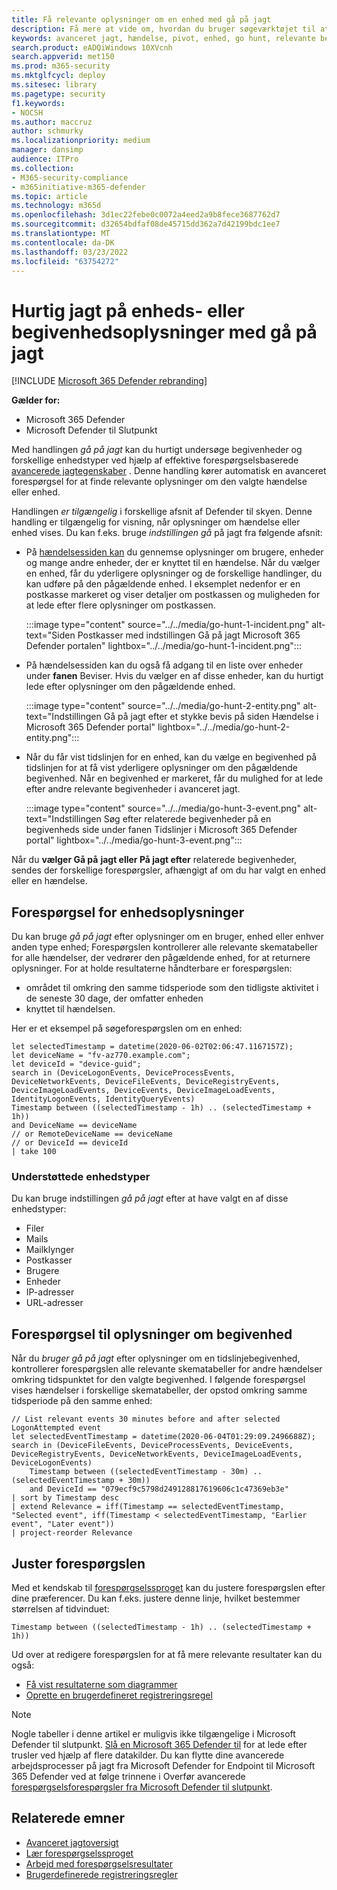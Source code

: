 ```yaml
---
title: Få relevante oplysninger om en enhed med gå på jagt
description: Få mere at vide om, hvordan du bruger søgeværktøjet til at forespørge hurtigt efter relevante oplysninger om en enhed eller begivenhed ved hjælp af avanceret jagt.
keywords: avanceret jagt, hændelse, pivot, enhed, go hunt, relevante begivenheder, trusselssøgning, cybertrusel, søgning, forespørgsel, telemetri, Microsoft 365, Microsoft 365 Defender
search.product: eADQiWindows 10XVcnh
search.appverid: met150
ms.prod: m365-security
ms.mktglfcycl: deploy
ms.sitesec: library
ms.pagetype: security
f1.keywords:
- NOCSH
ms.author: maccruz
author: schmurky
ms.localizationpriority: medium
manager: dansimp
audience: ITPro
ms.collection:
- M365-security-compliance
- m365initiative-m365-defender
ms.topic: article
ms.technology: m365d
ms.openlocfilehash: 3d1ec22febe0c0072a4eed2a9b8fece3687762d7
ms.sourcegitcommit: d32654bdfaf08de45715dd362a7d42199bdc1ee7
ms.translationtype: MT
ms.contentlocale: da-DK
ms.lasthandoff: 03/23/2022
ms.locfileid: "63754272"
---
```

# <a name="quickly-hunt-for-entity-or-event-information-with-go-hunt"></a>Hurtig jagt på enheds- eller begivenhedsoplysninger med gå på jagt

[!INCLUDE [Microsoft 365 Defender rebranding](../includes/microsoft-defender.md)]


**Gælder for:**
- Microsoft 365 Defender
- Microsoft Defender til Slutpunkt

Med handlingen *gå på jagt* kan du hurtigt undersøge begivenheder og forskellige enhedstyper ved hjælp af effektive forespørgselsbaserede [avancerede jagtegenskaber](advanced-hunting-overview.md) . Denne handling kører automatisk en avanceret forespørgsel for at finde relevante oplysninger om den valgte hændelse eller enhed.

Handlingen *er tilgængelig* i forskellige afsnit af Defender til skyen. Denne handling er tilgængelig for visning, når oplysninger om hændelse eller enhed vises. Du kan f.eks. bruge *indstillingen gå* på jagt fra følgende afsnit:

- På [hændelsessiden kan](investigate-incidents.md#summary) du gennemse oplysninger om brugere, enheder og mange andre enheder, der er knyttet til en hændelse. Når du vælger en enhed, får du yderligere oplysninger og de forskellige handlinger, du kan udføre på den pågældende enhed. I eksemplet nedenfor er en postkasse markeret og viser detaljer om postkassen og muligheden for at lede efter flere oplysninger om postkassen.

    :::image type="content" source="../../media/go-hunt-1-incident.png" alt-text="Siden Postkasser med indstillingen Gå på jagt Microsoft 365 Defender portalen" lightbox="../../media/go-hunt-1-incident.png":::

- På hændelsessiden kan du også få adgang til en liste over enheder under **fanen** Beviser. Hvis du vælger en af disse enheder, kan du hurtigt lede efter oplysninger om den pågældende enhed.

    :::image type="content" source="../../media/go-hunt-2-entity.png" alt-text="Indstillingen Gå på jagt efter et stykke bevis på siden Hændelse i Microsoft 365 Defender portal" lightbox="../../media/go-hunt-2-entity.png":::


- Når du får vist tidslinjen for en enhed, kan du vælge en begivenhed på tidslinjen for at få vist yderligere oplysninger om den pågældende begivenhed. Når en begivenhed er markeret, får du mulighed for at lede efter andre relevante begivenheder i avanceret jagt.

    :::image type="content" source="../../media/go-hunt-3-event.png" alt-text="Indstillingen Søg efter relaterede begivenheder på en begivenheds side under fanen Tidslinjer i Microsoft 365 Defender portal" lightbox="../../media/go-hunt-3-event.png":::

Når du **vælger Gå på** **jagt eller På jagt efter** relaterede begivenheder, sendes der forskellige forespørgsler, afhængigt af om du har valgt en enhed eller en hændelse.

## <a name="query-for-entity-information"></a>Forespørgsel for enhedsoplysninger
Du kan bruge *gå på jagt* efter oplysninger om en bruger, enhed eller enhver anden type enhed; Forespørgslen kontrollerer alle relevante skematabeller for alle hændelser, der vedrører den pågældende enhed, for at returnere oplysninger. For at holde resultaterne håndterbare er forespørgslen:
- området til omkring den samme tidsperiode som den tidligste aktivitet i de seneste 30 dage, der omfatter enheden
- knyttet til hændelsen.

Her er et eksempel på søgeforespørgslen om en enhed:

```kusto
let selectedTimestamp = datetime(2020-06-02T02:06:47.1167157Z);
let deviceName = "fv-az770.example.com";
let deviceId = "device-guid";
search in (DeviceLogonEvents, DeviceProcessEvents, DeviceNetworkEvents, DeviceFileEvents, DeviceRegistryEvents, DeviceImageLoadEvents, DeviceEvents, DeviceImageLoadEvents, IdentityLogonEvents, IdentityQueryEvents)
Timestamp between ((selectedTimestamp - 1h) .. (selectedTimestamp + 1h))
and DeviceName == deviceName
// or RemoteDeviceName == deviceName
// or DeviceId == deviceId
| take 100
```
### <a name="supported-entity-types"></a>Understøttede enhedstyper
Du kan bruge indstillingen *gå på jagt* efter at have valgt en af disse enhedstyper:

- Filer
- Mails
- Mailklynger
- Postkasser
- Brugere
- Enheder
- IP-adresser
- URL-adresser

## <a name="query-for-event-information"></a>Forespørgsel til oplysninger om begivenhed
Når du *bruger gå på jagt* efter oplysninger om en tidslinjebegivenhed, kontrollerer forespørgslen alle relevante skematabeller for andre hændelser omkring tidspunktet for den valgte begivenhed. I følgende forespørgsel vises hændelser i forskellige skematabeller, der opstod omkring samme tidsperiode på den samme enhed:

```kusto
// List relevant events 30 minutes before and after selected LogonAttempted event
let selectedEventTimestamp = datetime(2020-06-04T01:29:09.2496688Z);
search in (DeviceFileEvents, DeviceProcessEvents, DeviceEvents, DeviceRegistryEvents, DeviceNetworkEvents, DeviceImageLoadEvents, DeviceLogonEvents)
    Timestamp between ((selectedEventTimestamp - 30m) .. (selectedEventTimestamp + 30m))
    and DeviceId == "079ecf9c5798d249128817619606c1c47369eb3e"
| sort by Timestamp desc
| extend Relevance = iff(Timestamp == selectedEventTimestamp, "Selected event", iff(Timestamp < selectedEventTimestamp, "Earlier event", "Later event"))
| project-reorder Relevance
```

## <a name="adjust-the-query"></a>Juster forespørgslen
Med et kendskab til [forespørgselssproget](advanced-hunting-query-language.md) kan du justere forespørgslen efter dine præferencer. Du kan f.eks. justere denne linje, hvilket bestemmer størrelsen af tidvinduet:

```kusto
Timestamp between ((selectedTimestamp - 1h) .. (selectedTimestamp + 1h))
```

Ud over at redigere forespørgslen for at få mere relevante resultater kan du også:
- [Få vist resultaterne som diagrammer](advanced-hunting-query-results.md#view-query-results-as-a-table-or-chart)
- [Oprette en brugerdefineret registreringsregel](custom-detection-rules.md)

>[!NOTE]
>Nogle tabeller i denne artikel er muligvis ikke tilgængelige i Microsoft Defender til slutpunkt. [Slå en Microsoft 365 Defender til](m365d-enable.md) for at lede efter trusler ved hjælp af flere datakilder. Du kan flytte dine avancerede arbejdsprocesser på jagt fra Microsoft Defender for Endpoint til Microsoft 365 Defender ved at følge trinnene i Overfør avancerede [forespørgselsforespørgsler fra Microsoft Defender til slutpunkt](advanced-hunting-migrate-from-mde.md).

## <a name="related-topics"></a>Relaterede emner
- [Avanceret jagtoversigt](advanced-hunting-overview.md)
- [Lær forespørgselssproget](advanced-hunting-query-language.md)
- [Arbejd med forespørgselsresultater](advanced-hunting-query-results.md)
- [Brugerdefinerede registreringsregler](custom-detection-rules.md)
